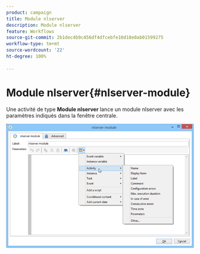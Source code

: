 ```yaml
---
product: campaign
title: Module nlserver
description: Module nlserver
feature: Workflows
source-git-commit: 2b1dec4b9c456df4dfcebfe10d18e0ab01599275
workflow-type: tm+mt
source-wordcount: '22'
ht-degree: 100%

---
```


# Module nlserver{#nlserver-module}



Une activité de type **Module nlserver** lance un module nlserver avec les paramètres indiqués dans la fenêtre centrale.

![](assets/nlserver_module_edit.png)
